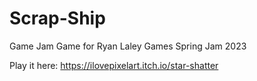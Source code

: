 # Scrap-Ship
Game Jam Game for Ryan Laley Games Spring Jam 2023

Play it here: https://ilovepixelart.itch.io/star-shatter
